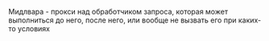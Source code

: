 Мидлвара - прокси над обработчиком запроса, которая может выполниться до него, после него, или вообще не вызвать его
при каких-то условиях